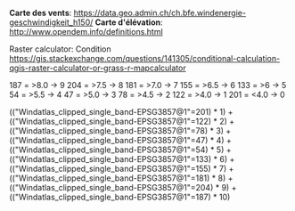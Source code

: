 **Carte des vents**: https://data.geo.admin.ch/ch.bfe.windenergie-geschwindigkeit_h150/
**Carte d'élévation**: http://www.opendem.info/definitions.html

Raster calculator: Condition
https://gis.stackexchange.com/questions/141305/conditional-calculation-qgis-raster-calculator-or-grass-r-mapcalculator

187 = >8.0  ->  9
204 = >7.5  ->  8
181 = >7.0  ->  7
155 = >6.5  ->  6
133 = >6    ->  5
 54 = >5.5  ->  4
 47 = >5.0  ->  3
 78 = >4.5  ->  2
122 = >4.0  ->  1
201 = <4.0  ->  0

(("Windatlas_clipped_single_band-EPSG3857@1"=201) * 1) + 
(("Windatlas_clipped_single_band-EPSG3857@1"=122) * 2) +
(("Windatlas_clipped_single_band-EPSG3857@1"=78) * 3) +
(("Windatlas_clipped_single_band-EPSG3857@1"=47) * 4) +
(("Windatlas_clipped_single_band-EPSG3857@1"=54) * 5) +
(("Windatlas_clipped_single_band-EPSG3857@1"=133) * 6) +
(("Windatlas_clipped_single_band-EPSG3857@1"=155) * 7) +
(("Windatlas_clipped_single_band-EPSG3857@1"=181) * 8) +
(("Windatlas_clipped_single_band-EPSG3857@1"=204) * 9) +
(("Windatlas_clipped_single_band-EPSG3857@1"=187) * 10)